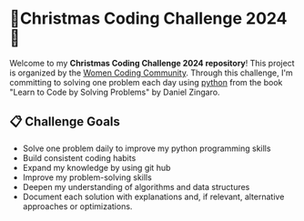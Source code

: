 # 🎄Christmas Coding Challenge 2024🚀
Welcome to my **Christmas Coding Challenge 2024 repository**! 
This project is organized by the [Women Coding Community](https://womencodingcommunity.com/). 
Through this challenge, I'm committing to solving one problem each day using <ins>python</ins> from the book "Learn to Code by Solving Problems" by Daniel Zingaro.

## 📋 Challenge Goals
+ Solve one problem daily to improve my python programming skills
+ Build consistent coding habits
+ Expand my knowledge by using git hub
+ Improve my problem-solving skills
+ Deepen my understanding of algorithms and data structures
+ Document each solution with explanations and, if relevant, alternative approaches or optimizations.
